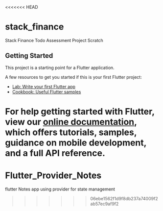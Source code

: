 <<<<<<< HEAD
# stack_finance

Stack Finance Todo Assessment Project Scratch

## Getting Started

This project is a starting point for a Flutter application.

A few resources to get you started if this is your first Flutter project:

- [Lab: Write your first Flutter app](https://flutter.dev/docs/get-started/codelab)
- [Cookbook: Useful Flutter samples](https://flutter.dev/docs/cookbook)

For help getting started with Flutter, view our
[online documentation](https://flutter.dev/docs), which offers tutorials,
samples, guidance on mobile development, and a full API reference.
=======
# Flutter_Provider_Notes
flutter Notes app using provider for state management 
>>>>>>> 06ebe1562f1d9f8db237a74009f2ab57ec9af9f2
